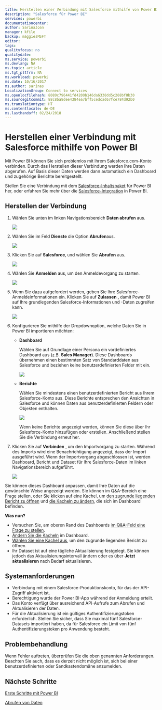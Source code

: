 ```yaml
---
title: Herstellen einer Verbindung mit Salesforce mithilfe von Power BI
description: "Salesforce für Power BI"
services: powerbi
documentationcenter: 
author: SarinaJoan
manager: kfile
backup: maggiesMSFT
editor: 
tags: 
qualityfocus: no
qualitydate: 
ms.service: powerbi
ms.devlang: NA
ms.topic: article
ms.tgt_pltfrm: NA
ms.workload: powerbi
ms.date: 10/16/2017
ms.author: sarinas
LocalizationGroup: Connect to services
ms.openlocfilehash: 8089c796441fd4200b146da6330dd5c208bf8b30
ms.sourcegitcommit: 88c8ba8dee4384ea7bff5cedcad67fce784d92b0
ms.translationtype: HT
ms.contentlocale: de-DE
ms.lasthandoff: 02/24/2018
---
```

# <a name="connect-to-salesforce-with-power-bi"></a>Herstellen einer Verbindung mit Salesforce mithilfe von Power BI
Mit Power BI können Sie sich problemlos mit Ihrem Salesforce.com-Konto verbinden. Durch das Herstellen dieser Verbindung werden Ihre Daten abgerufen. Auf Basis dieser Daten werden dann automatisch ein Dashboard und zugehörige Berichte bereitgestellt.

Stellen Sie eine Verbindung mit dem [Salesforce-Inhaltspaket](https://app.powerbi.com/getdata/services/salesforce) für Power BI her, oder erfahren Sie mehr über die [Salesforce-Integration](https://powerbi.microsoft.com/integrations/salesforce) in Power BI.

## <a name="how-to-connect"></a>Herstellen der Verbindung
1. Wählen Sie unten im linken Navigationsbereich **Daten abrufen** aus.
   
   ![](media/service-connect-to-salesforce/pbi_getdata.png) 
2. Wählen Sie im Feld **Dienste** die Option **Abrufen**aus.
   
   ![](media/service-connect-to-salesforce/pbi_getservices.png) 
3. Klicken Sie auf **Salesforce**, und wählen Sie **Abrufen** aus.  
   
   ![](media/service-connect-to-salesforce/salesforce.png)
4. Wählen Sie **Anmelden** aus, um den Anmeldevorgang zu starten.
   
    ![](media/service-connect-to-salesforce/dialog.png)
5. Wenn Sie dazu aufgefordert werden, geben Sie Ihre Salesforce-Anmeldeinformationen ein. Klicken Sie auf **Zulassen** , damit Power BI auf Ihre grundlegenden Salesforce-Informationen und -Daten zugreifen kann.
   
   ![](media/service-connect-to-salesforce/sf_authorize.png)
6. Konfigurieren Sie mithilfe der Dropdownoption, welche Daten Sie in Power BI importieren möchten:
   
   * **Dashboard**
     
     Wählen Sie auf Grundlage einer Persona ein vordefiniertes Dashboard aus (z.B. **Sales Manager**). Diese Dashboards übernehmen einen bestimmten Satz von Standarddaten aus Salesforce und beziehen keine benutzerdefinierten Felder mit ein.
     
     ![](media/service-connect-to-salesforce/pbi_salesforcechooserole.png)
   * **Berichte**
     
     Wählen Sie mindestens einen benutzerdefinierten Bericht aus Ihrem Salesforce-Konto aus. Diese Berichte entsprechen den Ansichten in Salesforce und können Daten aus benutzerdefinierten Feldern oder Objekten enthalten.
     
     ![](media/service-connect-to-salesforce/pbi_salesforcereports.png)
     
     Wenn keine Berichte angezeigt werden, können Sie diese über Ihr Salesforce-Konto hinzufügen oder erstellen. Anschließend stellen Sie die Verbindung erneut her.
7. Klicken Sie auf **Verbinden** , um den Importvorgang zu starten. Während des Imports wird eine Benachrichtigung angezeigt, dass der Import ausgeführt wird. Wenn der Importvorgang abgeschlossen ist, werden Dashboard, Bericht und Dataset für Ihre Salesforce-Daten im linken Navigationsbereich aufgeführt.
   
   ![](media/service-connect-to-salesforce/pbi_getdatasalesforcedash.png)

Sie können dieses Dashboard anpassen, damit Ihre Daten auf die gewünschte Weise angezeigt werden. Sie können im Q&A-Bereich eine Frage stellen, oder Sie klicken auf eine Kachel, um [den zugrunde liegenden Bericht zu öffnen](service-dashboard-tiles.md) und [die Kacheln zu ändern](service-dashboard-edit-tile.md), die sich im Dashboard befinden.

**Was nun?**

* Versuchen Sie, am oberen Rand des Dashboards [im Q&A-Feld eine Frage zu stellen](power-bi-q-and-a.md).
* [Ändern Sie die Kacheln](service-dashboard-edit-tile.md) im Dashboard.
* [Wählen Sie eine Kachel aus](service-dashboard-tiles.md), um den zugrunde liegenden Bericht zu öffnen.
* Ihr Dataset ist auf eine tägliche Aktualisierung festgelegt. Sie können jedoch das Aktualisierungsintervall ändern oder es über **Jetzt aktualisieren** nach Bedarf aktualisieren.

## <a name="system-requirements"></a>Systemanforderungen
* Verbindung mit einem Salesforce-Produktionskonto, für das der API-Zugriff aktiviert ist.
* Berechtigung wurde der Power BI-App während der Anmeldung erteilt.
* Das Konto verfügt über ausreichend API-Aufrufe zum Abrufen und Aktualisieren der Daten.
* Für die Aktualisierung ist ein gültiges Authentifizierungstoken erforderlich. Stellen Sie sicher, dass Sie maximal fünf Salesforce-Datasets importiert haben, da für Salesforce ein Limit von fünf Authentifizierungstoken pro Anwendung besteht.

## <a name="troubleshooting"></a>Problembehandlung
Wenn Fehler auftreten, überprüfen Sie die oben genannten Anforderungen. Beachten Sie auch, dass es derzeit nicht möglich ist, sich bei einer benutzerdefinierten oder Sandkastendomäne anzumelden.

## <a name="next-steps"></a>Nächste Schritte
[Erste Schritte mit Power BI](service-get-started.md)

[Abrufen von Daten](service-get-data.md)

